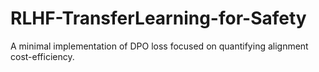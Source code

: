 # RLHF-TransferLearning-for-Safety
A minimal implementation of DPO loss focused on quantifying alignment cost-efficiency.
